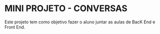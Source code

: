 # MINI PROJETO - CONVERSAS

Este projeto tem como objetivo fazer o aluno juntar as aulas de BacK End e Front End.

